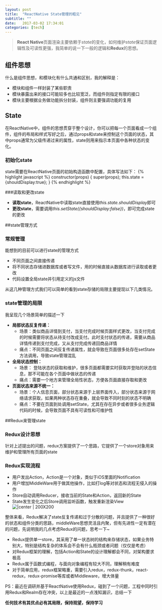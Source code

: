 ```yaml
---
layout: post
title:  "ReactNative State管理的粗见"
subtitle: ""
date:   2017-03-02 17:34:01
categories: [tech]
---
```


> **React Native**页面渲染主要依赖于*state*的变化，如何维护*state*保证页面逻辑性及可读性更强，我简单的说一下一般的逻辑和**Redux**的思想。

## 组件思想

什么是组件思想，和模块化有什么共通和区别，我的解释是：
*  模块和组件一样封装了某些职责
*  模块暴露出来的接口可能较多也比较宽泛，而组件则指定有限的接口
*  模块主要根据业务做功能拆分封装，组件则主要强调功能的复用

## State

在ReactNative中，组件的思想贯穿于整个设计，你可以把每一个页面看成一个组件，组件的布局和样式写好之后，通过props和state来控制这个页面的状态，其中props通常为父级传递过来的属性，state则用来指示本页面中各种状态的变化。

### 初始化state

state需要在ReactNative页面的初始构造函数中配置，具体写法如下：
{% highlight javascript %}
constructor(props) {
    super(props);
    this.state = {shouldDisplay:true};
  }
{% endhighlight %}


###读取和更改state

* **读取state**，ReactNative中读取state直接使用*this.state.shouldDisplay*即可
* **更改state**，需要调用*this.setState({shouldDisplay:false})*，即可完成state的更改

##state管理方式

### 常规管理

能想到的目前可以进行state的管理方式
* 不同页面之间直接传递
* 将不同状态存储进数据库或者写文件，用的时候直接从数据库进行读取或者更改
* 代码设置全局state并引用定义的js文件

从这几种管理方式我们可以简单的看到state存储的局限主要提现以下几类情况。

### state管理的局限

 我呈现几个场景简单的描述一下
 * **局部状态反复传递：**
	 * 场景：类似商品详情到支付，当支付完成时候页面样式更改，当支付完成的时候需要将状态从待支付改成支付。此时支付状态的传递，需要从商品详情传递到支付完成，又从支付完成传递回商品详情
	 * 痛点：不同页面之间反复传递属性，就会导致在页面很多处存在setState方法调用，导致state管理混乱
 * **全局状态控制：**
	 * 场景： 登陆状态的获取和维护，很多页面都需要实时获取并登陆的状态信息，那不可能在各个页面中做状态的传递
	 * 痛点：需要一个地方来管理全局性状态，方便各页面直接存取和更改
 * **页面状态来源不统一：**
	 * 场景：个人信息页面，部分状态来源于上层界面传入，部分状态来源于网络请求获取，如果两种状态存在重叠，就会导致不同时刻的状态不明确 
	 * 痛点：不要在页面到处调用setState，尤其在存在异步或者很多业务逻辑代码的时候，会导致页面不具有可读性和可维护性
	 
##Redux来管理state

### Redux设计思想

针对上述提出的问题，redux方案提供了一个思路，它提供了一个store对象用来维护和管理所有页面的state

### Redux实现流程

* 用户发出Action，Action是一个对象，类似于iOS里面的Notification
* 用户增加MiddleWare用于做其他操作，比如打log等对状态和流程无侵入的操作
* Store自动调用Reducer，接收当前的State和Action，返回新的State
* State发生变化之后Store调用监听函数，触发重新渲染View
![ |center | 200X200](http://7xsw5d.com1.z0.glb.clouddn.com/137.pic.jpg)

整体来看，Redux解决了state反复传递和过于分散的问题，并且提供了一种很好的状态和组件分类的思路，middleWare思想灵活且内聚，但有先进性一定有潜在的问题，先说明我的几点考虑Redux的问题，思考一下~
* Redux提供单一store，其采用了单一状态树的结构来存储状态，如果业务特别大，特别是结构复杂的体系会不会有什么瓶颈或者问题（仅仅是考虑）
* 对Redux框架的理解，包括Action和State的设计理解都会不同，对架构要求极高
* Redux属于函数式编程，与面向对象编程有较大不同，理解稍有难度
* 对于简单应用，redux框架略重，需要引入redux，redux-thunk，react-redux，redux-promise等库或者Middleware，增大体量


PS：最近在调研并基于ReactNative使用Redux，碰到了一个问题，工程中同时引用Redux和Realm存在冲突，以上是最近的一点浅知漏识，总结一下

**任何技术有其优点必有其局限，保持观望，保持学习**

